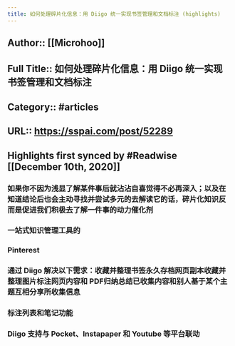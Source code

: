 ```yaml
---
title: 如何处理碎片化信息：用 Diigo 统一实现书签管理和文档标注 (highlights)
---
```


## Author:: [[Microhoo]]

## Full Title:: 如何处理碎片化信息：用 Diigo 统一实现书签管理和文档标注

## Category:: #articles

## URL:: https://sspai.com/post/52289

## Highlights first synced by #Readwise [[December 10th, 2020]]
### 如果你不因为浅显了解某件事后就沾沾自喜觉得不必再深入；以及在知道结论后也会主动寻找并尝试多元的去解读它的话，碎片化知识反而是促进我们积极去了解一件事的动力催化剂 

### 一站式知识管理工具的 

### Pinterest 

### 通过 Diigo 解决以下需求：收藏并整理书签永久存档网页副本收藏并整理图片标注网页内容和 PDF归纳总结已收集内容和别人基于某个主题互相分享所收集信息 

### 标注列表和笔记功能 

### Diigo 支持与 Pocket、Instapaper 和 Youtube 等平台联动 
